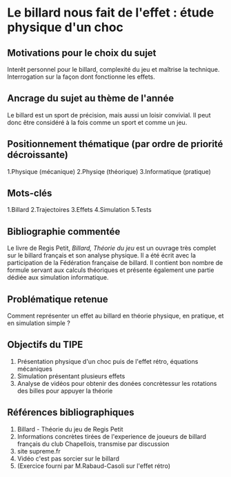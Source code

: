 # Le billard nous fait de l'effet : étude physique d'un choc

## Motivations pour le choix du sujet
Interêt personnel pour le billard, complexité du jeu et maîtrise la technique. Interrogation sur la façon dont fonctionne les effets.

## Ancrage du sujet au thème de l'année
Le billard est un sport de précision, mais aussi un loisir convivial. Il peut donc être considéré à la fois comme un sport et comme un jeu. 

## Positionnement thématique (par ordre de priorité décroissante)

1.Physique (mécanique)
2.Physiqe (théorique)
3.Informatique (pratique)

## Mots-clés 

1.Billard
2.Trajectoires
3.Effets
4.Simulation
5.Tests


## Bibliographie commentée 
Le livre de Regis Petit, _Billard, Théorie du jeu_ est un ouvrage très complet sur le billard français et son analyse physique. Il a été écrit avec la participation de la Fédération française de billard. Il contient bon nombre de formule servant aux calculs théoriques et présente également une partie dédiée aux simulation informatique.


## Problématique retenue 
Comment représenter un effet au billard en théorie physique, en pratique, et en simulation simple ? 

## Objectifs du TIPE 

1. Présentation physique d'un choc puis de l'effet rétro, équations mécaniques 
2. Simulation présentant plusieurs effets
3. Analyse de vidéos pour obtenir des donées concrètessur les rotations des billes pour appuyer la théorie


## Références bibliographiques 

1. Billard - Théorie du jeu de Regis Petit
2. Informations concrètes tirées de l'experience de joueurs de billard français du club Chapellois, transmise par discussion  
3. site supreme.fr
4. Vidéo c'est pas sorcier sur le billard
5. (Exercice fourni par M.Rabaud-Casoli sur l'effet rétro)

